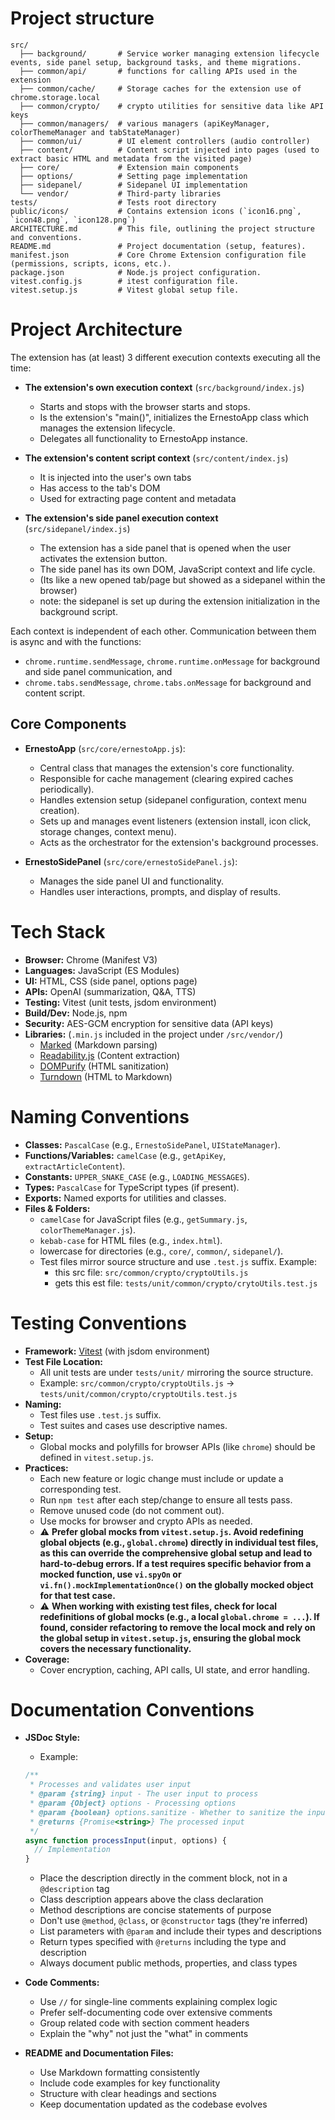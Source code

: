 # Project structure

```
src/
  ├── background/       # Service worker managing extension lifecycle events, side panel setup, background tasks, and theme migrations.
  ├── common/api/       # functions for calling APIs used in the extension 
  ├── common/cache/     # Storage caches for the extension use of chrome.storage.local
  ├── common/crypto/    # crypto utilities for sensitive data like API keys
  ├── common/managers/  # various managers (apiKeyManager, colorThemeManager and tabStateManager)
  ├── common/ui/        # UI element controllers (audio controller)
  ├── content/          # Content script injected into pages (used to extract basic HTML and metadata from the visited page)
  ├── core/             # Extension main components 
  ├── options/          # Setting page implementation
  ├── sidepanel/        # Sidepanel UI implementation
  └── vendor/           # Third-party libraries
tests/                  # Tests root directory
public/icons/           # Contains extension icons (`icon16.png`, `icon48.png`, `icon128.png`)
ARCHITECTURE.md         # This file, outlining the project structure and conventions.
README.md               # Project documentation (setup, features).
manifest.json           # Core Chrome Extension configuration file (permissions, scripts, icons, etc.).
package.json            # Node.js project configuration.
vitest.config.js        # itest configuration file.
vitest.setup.js         # Vitest global setup file.
```

# Project Architecture

The extension has (at least) 3 different execution contexts executing all the time:

- **The extension's own execution context** (`src/background/index.js`)
  - Starts and stops with the browser starts and stops.
  - Is the extension's "main()", initializes the ErnestoApp class which manages the extension lifecycle.
  - Delegates all functionality to ErnestoApp instance.

- **The extension's content script context** (`src/content/index.js`)
  - It is injected into the user's own tabs
  - Has access to the tab's DOM
  - Used for extracting page content and metadata

- **The extension's side panel execution context** (`src/sidepanel/index.js`)
  - The extension has a side panel that is opened when the user activates the extension button. 
  - The side panel has its own DOM, JavaScript context and life cycle. 
  - (Its like a new opened tab/page but showed as a sidepanel within the browser)
  - note: the sidepanel is set up during the extension initialization in the background script. 

Each context is independent of each other. Communication between them is async and with the functions: 

- `chrome.runtime.sendMessage`, `chrome.runtime.onMessage` for background and side panel communication, and
-  `chrome.tabs.sendMessage`, `chrome.tabs.onMessage` for background and content script.

## Core Components

- **ErnestoApp** (`src/core/ernestoApp.js`): 
  - Central class that manages the extension's core functionality.
  - Responsible for cache management (clearing expired caches periodically).
  - Handles extension setup (sidepanel configuration, context menu creation).
  - Sets up and manages event listeners (extension install, icon click, storage changes, context menu).
  - Acts as the orchestrator for the extension's background processes.

- **ErnestoSidePanel** (`src/core/ernestoSidePanel.js`):
  - Manages the side panel UI and functionality.
  - Handles user interactions, prompts, and display of results.

# Tech Stack

- **Browser:** Chrome (Manifest V3)
- **Languages:** JavaScript (ES Modules)
- **UI:** HTML, CSS (side panel, options page)
- **APIs:** OpenAI (summarization, Q&A, TTS)
- **Testing:** Vitest (unit tests, jsdom environment)
- **Build/Dev:** Node.js, npm
- **Security:** AES-GCM encryption for sensitive data (API keys)
- **Libraries:**  (`.min.js` included in the project under `/src/vendor/`)
  - [Marked](https://github.com/markedjs/marked) (Markdown parsing)
  - [Readability.js](https://github.com/mozilla/readability) (Content extraction)
  - [DOMPurify](https://github.com/cure53/DOMPurify) (HTML sanitization)
  - [Turndown](https://github.com/mixmark-io/turndown) (HTML to Markdown)


# Naming Conventions

- **Classes:** `PascalCase` (e.g., `ErnestoSidePanel`, `UIStateManager`).
- **Functions/Variables:** `camelCase` (e.g., `getApiKey`, `extractArticleContent`).
- **Constants:** `UPPER_SNAKE_CASE` (e.g., `LOADING_MESSAGES`).
- **Types:** `PascalCase` for TypeScript types (if present).
- **Exports:** Named exports for utilities and classes.
- **Files & Folders:**
  - `camelCase` for JavaScript files (e.g., `getSummary.js`, `colorThemeManager.js`).
  - `kebab-case` for HTML files (e.g., `index.html`).
  - lowercase for directories (e.g., `core/`, `common/`, `sidepanel/`).
  - Test files mirror source structure and use `.test.js` suffix. Example:
    - this src file: `src/common/crypto/cryptoUtils.js`
    - gets this est file: `tests/unit/common/crypto/crytoUtils.test.js`


# Testing Conventions

- **Framework:** [Vitest](https://vitest.dev/) (with jsdom environment)
- **Test File Location:**
  - All unit tests are under `tests/unit/` mirroring the source structure.
  - Example: `src/common/crypto/cryptoUtils.js` → `tests/unit/common/crypto/cryptoUtils.test.js`
- **Naming:**
  - Test files use `.test.js` suffix.
  - Test suites and cases use descriptive names.
- **Setup:**
  - Global mocks and polyfills for browser APIs (like `chrome`) should be defined in `vitest.setup.js`.
- **Practices:**
  - Each new feature or logic change must include or update a corresponding test.
  - Run `npm test` after each step/change to ensure all tests pass.
  - Remove unused code (do not comment out).
  - Use mocks for browser and crypto APIs as needed.
  - ⚠️ **Prefer global mocks from `vitest.setup.js`. Avoid redefining global objects (e.g., `global.chrome`) directly in individual test files, as this can override the comprehensive global setup and lead to hard-to-debug errors. If a test requires specific behavior from a mocked function, use `vi.spyOn` or `vi.fn().mockImplementationOnce()` on the globally mocked object for that test case.**
  - ⚠️ **When working with existing test files, check for local redefinitions of global mocks (e.g., a local `global.chrome = ...`). If found, consider refactoring to remove the local mock and rely on the global setup in `vitest.setup.js`, ensuring the global mock covers the necessary functionality.**
- **Coverage:**
  - Cover encryption, caching, API calls, UI state, and error handling.

# Documentation Conventions

- **JSDoc Style:**
  - Example:
  ```js
  /**
   * Processes and validates user input
   * @param {string} input - The user input to process
   * @param {Object} options - Processing options
   * @param {boolean} options.sanitize - Whether to sanitize the input
   * @returns {Promise<string>} The processed input
   */
  async function processInput(input, options) {
    // Implementation
  }
  ```
  - Place the description directly in the comment block, not in a `@description` tag
  - Class description appears above the class declaration
  - Method descriptions are concise statements of purpose
  - Don't use `@method`, `@class`, or `@constructor` tags (they're inferred)
  - List parameters with `@param` and include their types and descriptions
  - Return types specified with `@returns` including the type and description
  - Always document public methods, properties, and class types

- **Code Comments:**
  - Use `//` for single-line comments explaining complex logic
  - Prefer self-documenting code over extensive comments
  - Group related code with section comment headers
  - Explain the "why" not just the "what" in comments

- **README and Documentation Files:**
  - Use Markdown formatting consistently
  - Include code examples for key functionality
  - Structure with clear headings and sections
  - Keep documentation updated as the codebase evolves
